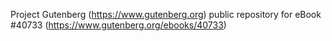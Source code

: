 Project Gutenberg (https://www.gutenberg.org) public repository for eBook #40733 (https://www.gutenberg.org/ebooks/40733)

